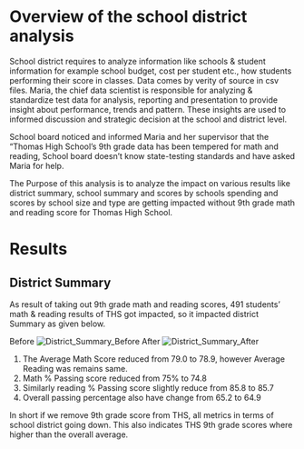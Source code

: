 # Overview of the school district analysis
School district requires to analyze information like schools & student information for example school budget, cost per student etc., how students performing their score in classes. Data comes by verity of source in csv files. Maria, the chief data scientist is responsible for analyzing & standardize test data for analysis, reporting and presentation to provide insight about performance, trends and pattern. These insights are used to informed discussion and strategic decision at the school and district level.

School board noticed and informed Maria and her supervisor that the “Thomas High School’s 9th grade data has been tempered for math and reading, School board doesn’t know state-testing standards and have asked Maria for help.

The Purpose of this analysis is to analyze the impact on various results like district summary, school summary and scores by schools spending and scores by school size and type are getting impacted without 9th grade math and reading score for Thomas High School.
# Results
## District Summary
As result of taking out 9th grade math and reading scores, 491 students’ math & reading results of THS got impacted, so it impacted district Summary as given below.

Before
![District_Summary_Before](https://user-images.githubusercontent.com/91766890/140677400-8e265a67-5480-4cc7-8831-23f4d1b76bd0.PNG)
After 
![District_Summary_After](https://user-images.githubusercontent.com/91766890/140677417-bd747aee-a2b1-4f08-8d4d-54676597c580.PNG)

1. The Average Math Score reduced from 79.0 to 78.9, however Average Reading was remains same.
2. Math % Passing score reduced from 75% to 74.8 
3. Similarly reading % Passing score slightly reduce from 85.8 to 85.7
4. Overall passing percentage also have change from 65.2 to 64.9

In short if we remove 9th grade score from THS, all metrics in terms of school district going down. This also indicates THS 9th grade scores where higher than the overall average. 
